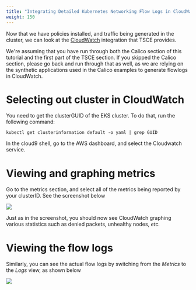```yaml
---
title: "Integrating Detailed Kubernetes Networking Flow Logs in CloudWatch"
weight: 150
---
```

Now that we have policies installed, and traffic being generated in the cluster, we can look at the [CloudWatch](https://aws.amazon.com/cloudwatch/) integration that TSCE provides.

We're assuming that you have run through both the Calico section of this tutorial and the first part of the TSCE section.  If you skipped the Calico section, please go back and run through that as well, as we are relying on the synthetic applications used in the Calico examples to generate flowlogs in CloudWatch.

# Selecting out cluster in CloudWatch

You need to get the clusterGUID of the EKS cluster.  To do that, run the following command:

```
kubectl get clusterinformation default -o yaml | grep GUID
```

In the cloud9 shell, go to the AWS dashboard, and select the Cloudwatch service.

# Viewing and graphing metrics

Go to the metrics section, and select all of the metrics being reported by your clusterID.  See the screenshot below

![](/images/tsce-cloudwatch-metrics.png)

Just as in the screenshot, you should now see CloudWatch graphing various statistics such as denied packets, unhealthy nodes, *etc.*

# Viewing the flow logs

Similarly, you can see the actual flow logs by switching from the *Metrics* to the *Logs* view, as shown below

![](/images/tsce-cloudwatch-logs.png)
